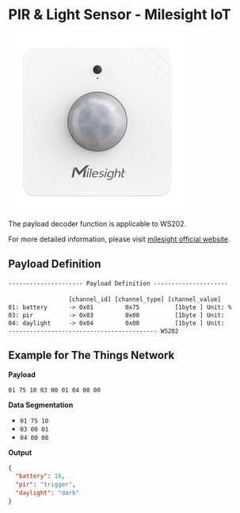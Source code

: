 # PIR & Light Sensor - Milesight IoT

![WS202](WS202.png)

The payload decoder function is applicable to WS202.

For more detailed information, please visit [milesight official website](https://www.milesight-iot.com).

## Payload Definition

```
--------------------- Payload Definition ---------------------

                 [channel_id] [channel_type] [channel_value]
01: battery      -> 0x01         0x75          [1byte ] Unit: %
03: pir          -> 0x03         0x00          [1byte ] Unit:
04: daylight     -> 0x04         0x00          [1byte ] Unit: 
------------------------------------------ WS202
```

## Example for The Things Network

**Payload**

```
01 75 10 03 00 01 04 00 00
```

**Data Segmentation**

-   `01 75 10`
-   `03 00 01`
-   `04 00 00`

**Output**

```json
{
  "battery": 16,
  "pir": "trigger",
  "daylight": "dark"
}
```
